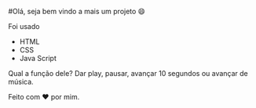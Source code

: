 #Olá, seja bem vindo a mais um projeto 😄

 Foi usado
- HTML
- CSS
- Java Script

Qual a função dele?
Dar play, pausar, avançar 10 segundos ou avançar de música.

Feito com ❤️ por mim.
